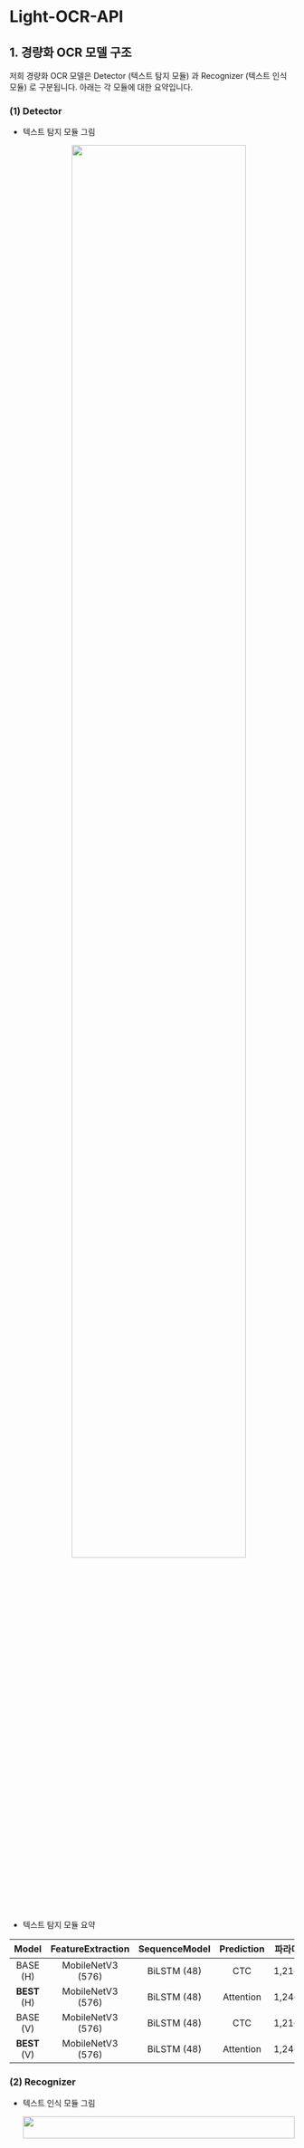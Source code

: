 # Light-OCR-API

## 1. 경량화 OCR 모델 구조
저희 경량화 OCR 모델은 Detector (텍스트 탐지 모듈) 과  Recognizer (텍스트 인식 모듈) 로 구분됩니다. 아래는 각 모듈에 대한 요약입니다. 
### (1) Detector
- 텍스트 탐지 모듈 그림

    <center>
    <img src= "https://user-images.githubusercontent.com/55676509/145774041-72dc110e-d5e7-464f-93c9-5d927f8c65ba.PNG" width = "80%" height = "80%">
    </center>

- 텍스트 탐지 모듈 요약
<center>

| Model | FeatureExtraction | SequenceModel | Prediction | 파라미터 수 | size(MB) | 정확도 |
| :---: | :---: | :---: |:---: | :---: | :---: | :---: |
| BASE (H) | MobileNetV3 (576) | BiLSTM (48) | CTC | 1,216,100 | 4.86 | 88.524% |
| **BEST** (H) | MobileNetV3 (576) | BiLSTM (48) | Attention | 1,246,532 | 4.99 | **90.709%** |
| BASE (V) | MobileNetV3 (576) | BiLSTM (48) | CTC | 1,216,100 | 4.86 | 87.234% |
| **BEST** (V) | MobileNetV3 (576) | BiLSTM (48) | Attention | 1,246,532 | 4.99 | **89.821%** |

</center>


### (2) Recognizer
- 텍스트 인식 모듈 그림
    <center><img src ="https://user-images.githubusercontent.com/55676509/145774122-6d2cf8b4-e701-46d3-a725-44b59f2b790f.PNG" width = "100%" height = "10%"></center>

- 텍스트 인식 모듈 요약
<center>

| Model | FeatureExtraction | SequenceModel | Prediction | 파라미터 수 | size (MB) | 정확도 (%)|
| :---: | :---: | :---: |:---: | :---: | :---: | :---: |
| BASE (H) | MobileNetV3 (576) | BiLSTM (48) | CTC | 1,216,100 | 4.86 | 88.524 |
| **BEST** (H) | MobileNetV3 (576) | BiLSTM (48) | Attention | 1,246,532 | 4.99 | **90.709** |
| BASE (V) | MobileNetV3 (576) | BiLSTM (48) | CTC | 1,216,100 | 4.86 | 87.234 |
| **BEST** (V) | MobileNetV3 (576) | BiLSTM (48) | Attention | 1,246,532 | 4.99 | **89.821** |

</center>

텍스트 인식 모듈은 TPS를 사용하지 않고, ``MobileNetV3 - BiLSTM - {Attention, CTC}`` 를 이용하는 구조입니다. MobileNetV3와 BiLSTM의 경우 각각 차원을 576, 48로 사용하여 기존보다 파라미터 수를 대폭 감소시킬 수 있었습니다. 모델의 입력은 가로와 세로의 길이가 각각 192, 48인 RGB 이미지입니다. 한글의 경우 가로 글씨 (H) 와 세로 글씨 (V) 를 각각 인식하기 위해 구조가 동일한 두 개의 모델을 각각의 데이터에 대해 학습하였습니다. 마지막 추론 모듈을 CTC에서 Attention으로 교환할 시에 파라미터 수는 약 3만개 증가하고, size는 0.13 (MB) 증가한 반면 정확도를 1-2% 개선시킬 수 있기에 전체 OCR 과정의 기본값을 Attention을 이용한 추론 모듈로 하였습니다. ``TPS - ResNet50 - BiLSTM - Attention``을 이용한 모델 대비, 전체 모델의 size는 약 38배 감소하였으며, 정확도는 2-3% 정도 떨어진 성능을 기록하고 있습니다.

## 2. API 사용법
- 사용법

## 3. 참고 자료

[1] PP-OCR

[2] Differentiable Binarization

[3] Text detection benchmark
